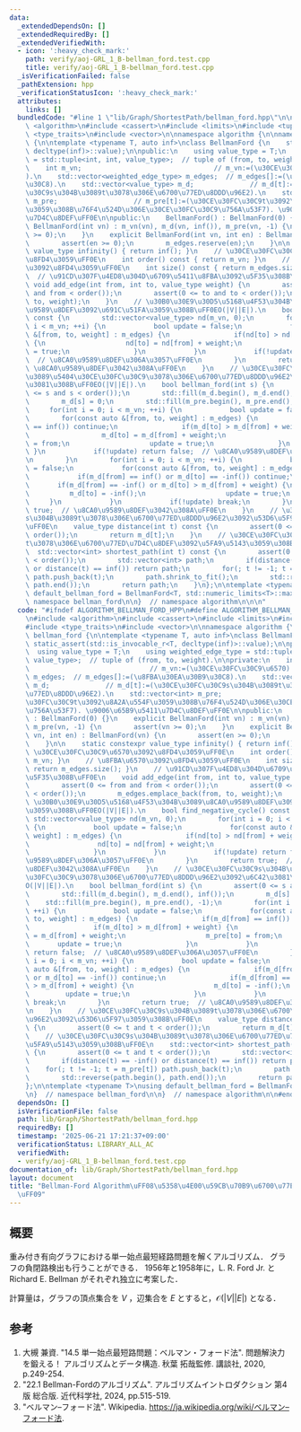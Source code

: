 ```yaml
---
data:
  _extendedDependsOn: []
  _extendedRequiredBy: []
  _extendedVerifiedWith:
  - icon: ':heavy_check_mark:'
    path: verify/aoj-GRL_1_B-bellman_ford.test.cpp
    title: verify/aoj-GRL_1_B-bellman_ford.test.cpp
  _isVerificationFailed: false
  _pathExtension: hpp
  _verificationStatusIcon: ':heavy_check_mark:'
  attributes:
    links: []
  bundledCode: "#line 1 \"lib/Graph/ShortestPath/bellman_ford.hpp\"\n\n\n\n#include\
    \ <algorithm>\n#include <cassert>\n#include <limits>\n#include <tuple>\n#include\
    \ <type_traits>\n#include <vector>\n\nnamespace algorithm {\n\nnamespace bellman_ford\
    \ {\n\ntemplate <typename T, auto inf>\nclass BellmanFord {\n    static_assert(std::is_invocable_r<T,\
    \ decltype(inf)>::value);\n\npublic:\n    using value_type = T;\n    using weighted_edge_type\
    \ = std::tuple<int, int, value_type>;  // tuple of (from, to, weight).\n\nprivate:\n\
    \    int m_vn;                                 // m_vn:=(\u30CE\u30FC\u30C9\u6570\
    ).\n    std::vector<weighted_edge_type> m_edges;  // m_edges[]:=(\u8FBA\u30EA\u30B9\
    \u30C8).\n    std::vector<value_type> m_d;              // m_d[t]:=(\u30CE\u30FC\
    \u30C9s\u304B\u3089t\u3078\u306E\u6700\u77ED\u8DDD\u96E2).\n    std::vector<int>\
    \ m_pre;                   // m_pre[t]:=(\u30CE\u30FC\u30C9t\u3092\u8A2A\u554F\
    \u3059\u308B\u76F4\u524D\u306E\u30CE\u30FC\u30C9\u756A\u53F7). \u9006\u65B9\u5411\
    \u7D4C\u8DEF\uFF0E\n\npublic:\n    BellmanFord() : BellmanFord(0) {}\n    explicit\
    \ BellmanFord(int vn) : m_vn(vn), m_d(vn, inf()), m_pre(vn, -1) {\n        assert(vn\
    \ >= 0);\n    }\n    explicit BellmanFord(int vn, int en) : BellmanFord(vn) {\n\
    \        assert(en >= 0);\n        m_edges.reserve(en);\n    }\n\n    static constexpr\
    \ value_type infinity() { return inf(); }\n    // \u30CE\u30FC\u30C9\u6570\u3092\
    \u8FD4\u3059\uFF0E\n    int order() const { return m_vn; }\n    // \u8FBA\u6570\
    \u3092\u8FD4\u3059\uFF0E\n    int size() const { return m_edges.size(); }\n  \
    \  // \u91CD\u307F\u4ED8\u304D\u6709\u5411\u8FBA\u3092\u5F35\u308B\uFF0E\n   \
    \ void add_edge(int from, int to, value_type weight) {\n        assert(0 <= from\
    \ and from < order());\n        assert(0 <= to and to < order());\n        m_edges.emplace_back(from,\
    \ to, weight);\n    }\n    // \u30B0\u30E9\u30D5\u5168\u4F53\u304B\u3089\u8CA0\
    \u9589\u8DEF\u3092\u691C\u51FA\u3059\u308B\uFF0EO(|V||E|).\n    bool find_negative_cycle()\
    \ const {\n        std::vector<value_type> nd(m_vn, 0);\n        for(int i = 0;\
    \ i < m_vn; ++i) {\n            bool update = false;\n            for(const auto\
    \ &[from, to, weight] : m_edges) {\n                if(nd[to] > nd[from] + weight)\
    \ {\n                    nd[to] = nd[from] + weight;\n                    update\
    \ = true;\n                }\n            }\n            if(!update) return false;\
    \  // \u8CA0\u9589\u8DEF\u306A\u3057\uFF0E\n        }\n        return true;  //\
    \ \u8CA0\u9589\u8DEF\u3042\u308A\uFF0E\n    }\n    // \u30CE\u30FC\u30C9s\u304B\
    \u3089\u5404\u30CE\u30FC\u30C9\u3078\u306E\u6700\u77ED\u8DDD\u96E2\u3092\u6C42\
    \u3081\u308B\uFF0EO(|V||E|).\n    bool bellman_ford(int s) {\n        assert(0\
    \ <= s and s < order());\n        std::fill(m_d.begin(), m_d.end(), inf());\n\
    \        m_d[s] = 0;\n        std::fill(m_pre.begin(), m_pre.end(), -1);\n   \
    \     for(int i = 0; i < m_vn; ++i) {\n            bool update = false;\n    \
    \        for(const auto &[from, to, weight] : m_edges) {\n                if(m_d[from]\
    \ == inf()) continue;\n                if(m_d[to] > m_d[from] + weight) {\n  \
    \                  m_d[to] = m_d[from] + weight;\n                    m_pre[to]\
    \ = from;\n                    update = true;\n                }\n           \
    \ }\n            if(!update) return false;  // \u8CA0\u9589\u8DEF\u306A\u3057\uFF0E\
    \n        }\n        for(int i = 0; i < m_vn; ++i) {\n            bool update\
    \ = false;\n            for(const auto &[from, to, weight] : m_edges) {\n    \
    \            if(m_d[from] == inf() or m_d[to] == -inf()) continue;\n         \
    \       if(m_d[from] == -inf() or m_d[to] > m_d[from] + weight) {\n          \
    \          m_d[to] = -inf();\n                    update = true;\n           \
    \     }\n            }\n            if(!update) break;\n        }\n        return\
    \ true;  // \u8CA0\u9589\u8DEF\u3042\u308A\uFF0E\n    }\n    // \u30CE\u30FC\u30C9\
    s\u304B\u3089t\u3078\u306E\u6700\u77ED\u8DDD\u96E2\u3092\u53D6\u5F97\u3059\u308B\
    \uFF0E\n    value_type distance(int t) const {\n        assert(0 <= t and t <\
    \ order());\n        return m_d[t];\n    }\n    // \u30CE\u30FC\u30C9s\u304B\u3089\
    t\u3078\u306E\u6700\u77ED\u7D4C\u8DEF\u3092\u5FA9\u5143\u3059\u308B\uFF0E\n  \
    \  std::vector<int> shortest_path(int t) const {\n        assert(0 <= t and t\
    \ < order());\n        std::vector<int> path;\n        if(distance(t) == -inf()\
    \ or distance(t) == inf()) return path;\n        for(; t != -1; t = m_pre[t])\
    \ path.push_back(t);\n        path.shrink_to_fit();\n        std::reverse(path.begin(),\
    \ path.end());\n        return path;\n    }\n};\n\ntemplate <typename T>\nusing\
    \ default_bellman_ford = BellmanFord<T, std::numeric_limits<T>::max>;\n\n}  //\
    \ namespace bellman_ford\n\n}  // namespace algorithm\n\n\n"
  code: "#ifndef ALGORITHM_BELLMAN_FORD_HPP\n#define ALGORITHM_BELLMAN_FORD_HPP 1\n\
    \n#include <algorithm>\n#include <cassert>\n#include <limits>\n#include <tuple>\n\
    #include <type_traits>\n#include <vector>\n\nnamespace algorithm {\n\nnamespace\
    \ bellman_ford {\n\ntemplate <typename T, auto inf>\nclass BellmanFord {\n   \
    \ static_assert(std::is_invocable_r<T, decltype(inf)>::value);\n\npublic:\n  \
    \  using value_type = T;\n    using weighted_edge_type = std::tuple<int, int,\
    \ value_type>;  // tuple of (from, to, weight).\n\nprivate:\n    int m_vn;   \
    \                              // m_vn:=(\u30CE\u30FC\u30C9\u6570).\n    std::vector<weighted_edge_type>\
    \ m_edges;  // m_edges[]:=(\u8FBA\u30EA\u30B9\u30C8).\n    std::vector<value_type>\
    \ m_d;              // m_d[t]:=(\u30CE\u30FC\u30C9s\u304B\u3089t\u3078\u306E\u6700\
    \u77ED\u8DDD\u96E2).\n    std::vector<int> m_pre;                   // m_pre[t]:=(\u30CE\
    \u30FC\u30C9t\u3092\u8A2A\u554F\u3059\u308B\u76F4\u524D\u306E\u30CE\u30FC\u30C9\
    \u756A\u53F7). \u9006\u65B9\u5411\u7D4C\u8DEF\uFF0E\n\npublic:\n    BellmanFord()\
    \ : BellmanFord(0) {}\n    explicit BellmanFord(int vn) : m_vn(vn), m_d(vn, inf()),\
    \ m_pre(vn, -1) {\n        assert(vn >= 0);\n    }\n    explicit BellmanFord(int\
    \ vn, int en) : BellmanFord(vn) {\n        assert(en >= 0);\n        m_edges.reserve(en);\n\
    \    }\n\n    static constexpr value_type infinity() { return inf(); }\n    //\
    \ \u30CE\u30FC\u30C9\u6570\u3092\u8FD4\u3059\uFF0E\n    int order() const { return\
    \ m_vn; }\n    // \u8FBA\u6570\u3092\u8FD4\u3059\uFF0E\n    int size() const {\
    \ return m_edges.size(); }\n    // \u91CD\u307F\u4ED8\u304D\u6709\u5411\u8FBA\u3092\
    \u5F35\u308B\uFF0E\n    void add_edge(int from, int to, value_type weight) {\n\
    \        assert(0 <= from and from < order());\n        assert(0 <= to and to\
    \ < order());\n        m_edges.emplace_back(from, to, weight);\n    }\n    //\
    \ \u30B0\u30E9\u30D5\u5168\u4F53\u304B\u3089\u8CA0\u9589\u8DEF\u3092\u691C\u51FA\
    \u3059\u308B\uFF0EO(|V||E|).\n    bool find_negative_cycle() const {\n       \
    \ std::vector<value_type> nd(m_vn, 0);\n        for(int i = 0; i < m_vn; ++i)\
    \ {\n            bool update = false;\n            for(const auto &[from, to,\
    \ weight] : m_edges) {\n                if(nd[to] > nd[from] + weight) {\n   \
    \                 nd[to] = nd[from] + weight;\n                    update = true;\n\
    \                }\n            }\n            if(!update) return false;  // \u8CA0\
    \u9589\u8DEF\u306A\u3057\uFF0E\n        }\n        return true;  // \u8CA0\u9589\
    \u8DEF\u3042\u308A\uFF0E\n    }\n    // \u30CE\u30FC\u30C9s\u304B\u3089\u5404\u30CE\
    \u30FC\u30C9\u3078\u306E\u6700\u77ED\u8DDD\u96E2\u3092\u6C42\u3081\u308B\uFF0E\
    O(|V||E|).\n    bool bellman_ford(int s) {\n        assert(0 <= s and s < order());\n\
    \        std::fill(m_d.begin(), m_d.end(), inf());\n        m_d[s] = 0;\n    \
    \    std::fill(m_pre.begin(), m_pre.end(), -1);\n        for(int i = 0; i < m_vn;\
    \ ++i) {\n            bool update = false;\n            for(const auto &[from,\
    \ to, weight] : m_edges) {\n                if(m_d[from] == inf()) continue;\n\
    \                if(m_d[to] > m_d[from] + weight) {\n                    m_d[to]\
    \ = m_d[from] + weight;\n                    m_pre[to] = from;\n             \
    \       update = true;\n                }\n            }\n            if(!update)\
    \ return false;  // \u8CA0\u9589\u8DEF\u306A\u3057\uFF0E\n        }\n        for(int\
    \ i = 0; i < m_vn; ++i) {\n            bool update = false;\n            for(const\
    \ auto &[from, to, weight] : m_edges) {\n                if(m_d[from] == inf()\
    \ or m_d[to] == -inf()) continue;\n                if(m_d[from] == -inf() or m_d[to]\
    \ > m_d[from] + weight) {\n                    m_d[to] = -inf();\n           \
    \         update = true;\n                }\n            }\n            if(!update)\
    \ break;\n        }\n        return true;  // \u8CA0\u9589\u8DEF\u3042\u308A\uFF0E\
    \n    }\n    // \u30CE\u30FC\u30C9s\u304B\u3089t\u3078\u306E\u6700\u77ED\u8DDD\
    \u96E2\u3092\u53D6\u5F97\u3059\u308B\uFF0E\n    value_type distance(int t) const\
    \ {\n        assert(0 <= t and t < order());\n        return m_d[t];\n    }\n\
    \    // \u30CE\u30FC\u30C9s\u304B\u3089t\u3078\u306E\u6700\u77ED\u7D4C\u8DEF\u3092\
    \u5FA9\u5143\u3059\u308B\uFF0E\n    std::vector<int> shortest_path(int t) const\
    \ {\n        assert(0 <= t and t < order());\n        std::vector<int> path;\n\
    \        if(distance(t) == -inf() or distance(t) == inf()) return path;\n    \
    \    for(; t != -1; t = m_pre[t]) path.push_back(t);\n        path.shrink_to_fit();\n\
    \        std::reverse(path.begin(), path.end());\n        return path;\n    }\n\
    };\n\ntemplate <typename T>\nusing default_bellman_ford = BellmanFord<T, std::numeric_limits<T>::max>;\n\
    \n}  // namespace bellman_ford\n\n}  // namespace algorithm\n\n#endif\n"
  dependsOn: []
  isVerificationFile: false
  path: lib/Graph/ShortestPath/bellman_ford.hpp
  requiredBy: []
  timestamp: '2025-06-21 17:21:37+09:00'
  verificationStatus: LIBRARY_ALL_AC
  verifiedWith:
  - verify/aoj-GRL_1_B-bellman_ford.test.cpp
documentation_of: lib/Graph/ShortestPath/bellman_ford.hpp
layout: document
title: "Bellman-Ford Algorithm\uFF08\u5358\u4E00\u59CB\u70B9\u6700\u77ED\u7D4C\u8DEF\
  \uFF09"
---
```



## 概要

重み付き有向グラフにおける単一始点最短経路問題を解くアルゴリズム．
グラフの負閉路検出も行うことができる．
1956年と1958年に，L. R. Ford Jr. と Richard E. Bellman がそれぞれ独立に考案した．

計算量は，グラフの頂点集合を $V$ ，辺集合を $E$ とすると，$\mathcal{O}(\lvert V \rvert \lvert E \rvert)$ となる．


## 参考

1. 大槻 兼資. "14.5 単一始点最短路問題：ベルマン・フォード法". 問題解決力を鍛える！ アルゴリズムとデータ構造. 秋葉 拓哉監修. 講談社, 2020, p.249-254.
1. "22.1 Bellman-Fordのアルゴリズム". アルゴリズムイントロダクション 第4版 総合版. 近代科学社, 2024, pp.515-519.
1. "ベルマン–フォード法". Wikipedia. <https://ja.wikipedia.org/wiki/ベルマン–フォード法>.
